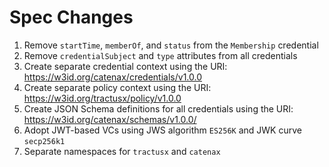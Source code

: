 # Spec Changes

1. Remove `startTime`, `memberOf`, and `status` from the `Membership` credential 
2. Remove `credentialSubject` and `type` attributes from all credentials
3. Create separate credential context using the URI: https://w3id.org/catenax/credentials/v1.0.0 
4. Create separate policy context using the URI: https://w3id.org/tractusx/policy/v1.0.0
5. Create JSON Schema definitions for all credentials using the URI: https://w3id.org/catenax/schemas/v1.0.0/
6. Adopt JWT-based VCs using JWS algorithm `ES256K` and JWK curve `secp256k1`
7. Separate namespaces for `tractusx` and `catenax`
